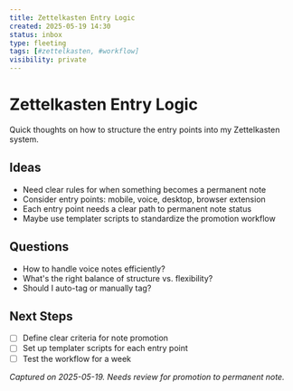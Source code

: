 ```yaml
---
title: Zettelkasten Entry Logic
created: 2025-05-19 14:30
status: inbox
type: fleeting
tags: [#zettelkasten, #workflow]
visibility: private
---
```


# Zettelkasten Entry Logic

Quick thoughts on how to structure the entry points into my Zettelkasten system.

## Ideas
- Need clear rules for when something becomes a permanent note
- Consider entry points: mobile, voice, desktop, browser extension
- Each entry point needs a clear path to permanent note status
- Maybe use templater scripts to standardize the promotion workflow

## Questions
- How to handle voice notes efficiently?
- What's the right balance of structure vs. flexibility?
- Should I auto-tag or manually tag?

## Next Steps
- [ ] Define clear criteria for note promotion
- [ ] Set up templater scripts for each entry point
- [ ] Test the workflow for a week

*Captured on 2025-05-19. Needs review for promotion to permanent note.*
